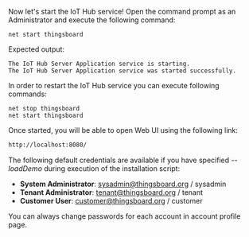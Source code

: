 Now let's start the IoT Hub service!
Open the command prompt as an Administrator and execute the following command:

```shell
net start thingsboard
```

Expected output:

```text
The IoT Hub Server Application service is starting.
The IoT Hub Server Application service was started successfully.
```

In order to restart the IoT Hub service you can execute following commands:

```shell
net stop thingsboard
net start thingsboard
```

Once started, you will be able to open Web UI using the following link:

```bash
http://localhost:8080/
```

The following default credentials are available if you have specified *--loadDemo* during execution of the installation script:

- **System Administrator**: sysadmin@thingsboard.org / sysadmin
- **Tenant Administrator**: tenant@thingsboard.org / tenant
- **Customer User**: customer@thingsboard.org / customer

You can always change passwords for each account in account profile page.